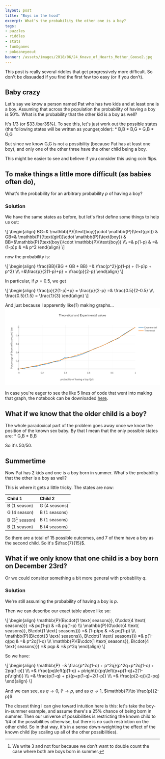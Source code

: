 ```yaml
---
layout: post
title: "Boys in the hood"
excerpt: What's the probability the other one is a boy?
tags:
- puzzles
- riddles
- stats
- fun&games
- pokeaneyeout
banner: /assets/images/2018/06/24_Knave_of_Hearts_Mother_Goose2.jpg
---
```


This post is really several riddles that get progressively more difficult. So don't be dissuaded if you find the first few too easy (or if you don't).

## Baby crazy

Let's say we know a person named Pat who has two kids and at least one is a boy. Assuming that across the population the probability of having a boy is 50%. What is the probability that the other kid is a boy as well?

<div class="hint" markdown="1">
It's 1/3 (or $33.\bar3$%). To see this, let's just work out the possible states (the following states will be written as younger,older):
* B,B
* B,G
* G,B
* G,G

But since we know G,G is not a possibility (because Pat has at least one boy), and only one of the other three have the other child being a boy.

This might be easier to see and believe if you consider this using coin flips.
</div>

## To make things a little more difficult (as babies often do),

What's the probability for an arbitrary probability $p$ of having a boy?

### Solution
<div class="hint" markdown="1">
We have the same states as before, but let's first define some things to help us out:

\\[
\begin{align}
	BG=& \mathbb{P}(\text{boy})\cdot \mathbb{P}(\text{girl}) & GB=& \mathbb{P}(\text{girl})\cdot \mathbb{P}(\text{boy}) & BB=&\mathbb{P}(\text{boy})\cdot \mathbb{P}(\text{boy}) \\\\\\
	=& p(1-p) & =& (1-p)p & =& p^2
\end{align}
\\]

now the probability is:

\\[
\begin{align}
	\frac{BB}{BG + GB + BB} =& \frac{p^2}{p(1-p) + (1-p)p + p^2} \\\\\\
	=&\frac{p}{2(1-p)+p} = \frac{p}{2-p}
\end{align}
\\]

In particular, if $p=0.5$, we get

\\[
\begin{align}
	\frac{p}{2(1-p)+p} = \frac{p}{2-p} =& \frac{0.5}{2-0.5} \\\\\\
	\frac{0.5}{1.5} = \frac{1}{3}
\end{align}
\\]

And just because I apparently like(?) making graphs...
![percentage plot](/assets/images/2018/06/24_expPlot.png)

In case you're eager to see the like 5 lines of code that went into making that graph, the notebook can be downloaded [here](/assets/notebooks/2018/06/24_boys-in-the-hood.ipynb).
</div>

## What if we know that the older child is a boy?

<div class="hint" markdown="1">
The whole paradoxical part of the problem goes away once we know the position of the known sex baby. By that I mean that the only possible states are:
* G,B
* B,B

So it's 50/50.
</div>

## Summertime

Now Pat has 2 kids and one is a boy born in summer. What's the probability that the other is a boy as well?

<div class="hint" markdown="1">
This is where it gets a little tricky. The states are now:

| Child 1 | Child 2 |
| :------ | :------ |
| B (1 season) | G (4 seasons) |
| G (4 season) | B (1 seasons) |
| B (3[^three-not-four] season) | B (1 seasons) |
| B (1 season) | B (4 seasons) |

[^three-not-four]: We write 3 and not four because we don't want to double count the case where both are boys born in summer.

So there are a total of 15 possible outcomes, and 7 of them have a boy as the second child. So it's $\frac{7}{15}$.
</div>

## What if we only know that one child is a boy born on December 23rd?

Or we could consider something a bit more general with probability $q$.

### Solution

<div class="hint" markdown="1">

We're still assuming the probability of having a boy is $p$.

Then we can describe our exact table above like so:

\\[
\begin{align}
	\mathbb{P}(B\cdot\{1 \text{ seasons}\}, G\cdot\{4 \text{ seasons}}) =& pq(1-p) & =& pq(1-p) \\\\\\
	\mathbb{P}(G\cdot\{4 \text{ seasons}\}, B\cdot\{1 \text{ seasons}}) =& (1-p)pq & =& pq(1-p) \\\\\\
	\mathbb{P}(B\cdot\{3 \text{ seasons}\}, B\cdot\{1 \text{ seasons}}) =& p(1-q)pq & =& p^2q(1-q) \\\\\\
	\mathbb{P}(B\cdot\{1 \text{ seasons}\}, B\cdot\{4 \text{ seasons}}) =& pqp & =& p^2q
\end{align}
\\]

So we have:

\\[
\begin{align}
	\mathbb{P} =& \frac{p^2q(1-q) + p^2q}{p^2q+p^2q(1-q) + 2pq(1-p)} \\\\\\
	=& \frac{pq\left(p(1-q) + p\right)}{pq\left(p+p(1-q)+2(1-p)\right)} \\\\\\
	=& \frac{p(1-q) + p}{p+p(1-q)+2(1-p)} \\\\\\
	=& \frac{p(2-q)}{2-pq}
\end{align}
\\]

And we can see, as $q\to0$, $\mathbb{P}\to p$, and as $q\to1$, $\mathbb{P}\to \frac{p}{2-p}$

The closest thing I can give toward intuition here is this: let's take the boy-in-summer example, and assume there's a 25% chance of being born in summer. Then our universe of possibilities is restricting the known child to 1/4 of the possibilities otherwise, but there is no such restriction on the other child. So in that way, it's in a sense down-weighting the effect of the known child (by scaling up all of the other possibilities).
</div>
